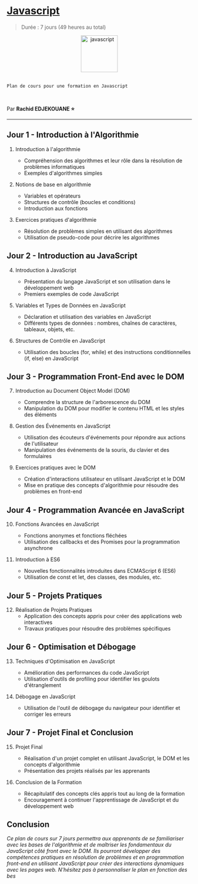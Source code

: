 # [Javascript](https://developer.mozilla.org/fr/docs/Web/JavaScript)

> Durée : 7 jours (49 heures au total)

<center>
<img src="./logo.png" alt="javascript" width="100">
</center>

<br>

    Plan de cours pour une formation en Javascript

<br>

Par **Rachid EDJEKOUANE ⭐️**

---

## Jour 1 - Introduction à l'Algorithmie

1. Introduction à l'algorithmie

    - Compréhension des algorithmes et leur rôle dans la résolution de problèmes informatiques
    - Exemples d'algorithmes simples

2. Notions de base en algorithmie

    - Variables et opérateurs
    - Structures de contrôle (boucles et conditions)
    - Introduction aux fonctions

3. Exercices pratiques d'algorithmie
    - Résolution de problèmes simples en utilisant des algorithmes
    - Utilisation de pseudo-code pour décrire les algorithmes

## Jour 2 - Introduction au JavaScript

4. Introduction à JavaScript

    - Présentation du langage JavaScript et son utilisation dans le développement web
    - Premiers exemples de code JavaScript

5. Variables et Types de Données en JavaScript

    - Déclaration et utilisation des variables en JavaScript
    - Différents types de données : nombres, chaînes de caractères, tableaux, objets, etc.

6. Structures de Contrôle en JavaScript
    - Utilisation des boucles (for, while) et des instructions conditionnelles (if, else) en JavaScript

## Jour 3 - Programmation Front-End avec le DOM

7. Introduction au Document Object Model (DOM)

    - Comprendre la structure de l'arborescence du DOM
    - Manipulation du DOM pour modifier le contenu HTML et les styles des éléments

8. Gestion des Événements en JavaScript

    - Utilisation des écouteurs d'événements pour répondre aux actions de l'utilisateur
    - Manipulation des événements de la souris, du clavier et des formulaires

9. Exercices pratiques avec le DOM
    - Création d'interactions utilisateur en utilisant JavaScript et le DOM
    - Mise en pratique des concepts d'algorithmie pour résoudre des problèmes en front-end

## Jour 4 - Programmation Avancée en JavaScript

10. Fonctions Avancées en JavaScript

    -   Fonctions anonymes et fonctions fléchées
    -   Utilisation des callbacks et des Promises pour la programmation asynchrone

11. Introduction à ES6
    -   Nouvelles fonctionnalités introduites dans ECMAScript 6 (ES6)
    -   Utilisation de const et let, des classes, des modules, etc.

## Jour 5 - Projets Pratiques

12. Réalisation de Projets Pratiques
    -   Application des concepts appris pour créer des applications web interactives
    -   Travaux pratiques pour résoudre des problèmes spécifiques

## Jour 6 - Optimisation et Débogage

13. Techniques d'Optimisation en JavaScript

    -   Amélioration des performances du code JavaScript
    -   Utilisation d'outils de profiling pour identifier les goulots d'étranglement

14. Débogage en JavaScript
    -   Utilisation de l'outil de débogage du navigateur pour identifier et corriger les erreurs

## Jour 7 - Projet Final et Conclusion

15. Projet Final

    -   Réalisation d'un projet complet en utilisant JavaScript, le DOM et les concepts d'algorithmie
    -   Présentation des projets réalisés par les apprenants

16. Conclusion de la Formation
    -   Récapitulatif des concepts clés appris tout au long de la formation
    -   Encouragement à continuer l'apprentissage de JavaScript et du développement web

## Conclusion

_Ce plan de cours sur 7 jours permettra aux apprenants de se familiariser avec les bases de l'algorithmie et de maîtriser les fondamentaux du JavaScript côté front avec le DOM. Ils pourront développer des compétences pratiques en résolution de problèmes et en programmation front-end en utilisant JavaScript pour créer des interactions dynamiques avec les pages web. N'hésitez pas à personnaliser le plan en fonction des bes_
